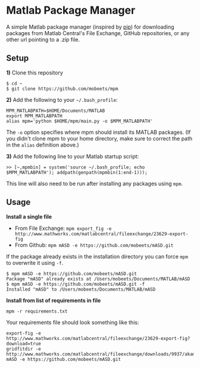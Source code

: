 # Matlab Package Manager

A simple Matlab package manager (inspired by [pip](https://github.com/pypa/pip)) for downloading packages from Matlab Central's File Exchange, GitHub repositories, or any other url pointing to a .zip file.

## Setup

__1)__ Clone this repository

```
$ cd ~
$ git clone https://github.com/mobeets/mpm
```

__2)__ Add the following to your `~/.bash_profile`:

```    
MPM_MATLABPATH=$HOME/Documents/MATLAB
export MPM_MATLABPATH
alias mpm='python $HOME/mpm/main.py -o $MPM_MATLABPATH'
```
The `-o` option specifies where mpm should install its MATLAB packages.
(If you didn't clone mpm to your home directory, make sure to correct the path in the `alias` definition above.)

__3)__ Add the following line to your Matlab startup script:

```
>> [~,mpmbin] = system('source ~/.bash_profile; echo $MPM_MATLABPATH'); addpath(genpath(mpmbin(1:end-1)));
```

This line will also need to be run after installing any packages using `mpm`.

## Usage

__Install a single file__

* From File Exchange: `mpm export_fig -e http://www.mathworks.com/matlabcentral/fileexchange/23629-export-fig`
* From Github: `mpm mASD -e https://github.com/mobeets/mASD.git`

If the package already exists in the installation directory you can force `mpm` to overwrite it using `-f`.

```
$ mpm mASD -e https://github.com/mobeets/mASD.git
Package "mASD" already exists at /Users/mobeets/Documents/MATLAB/mASD
$ mpm mASD -e https://github.com/mobeets/mASD.git -f
Installed "mASD" to /Users/mobeets/Documents/MATLAB/mASD
```

__Install from list of requirements in file__

`mpm -r requirements.txt`

Your requirements file should look something like this:

    export-fig -e http://www.mathworks.com/matlabcentral/fileexchange/23629-export-fig?download=true
    gridfitdir -e http://www.mathworks.com/matlabcentral/fileexchange/downloads/9937/akamai/gridfitdir.zip
    mASD -e https://github.com/mobeets/mASD.git

